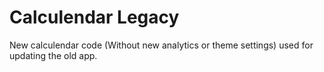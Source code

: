 # Calculendar Legacy

New calculendar code (Without new analytics or theme settings) used for updating the old app. 